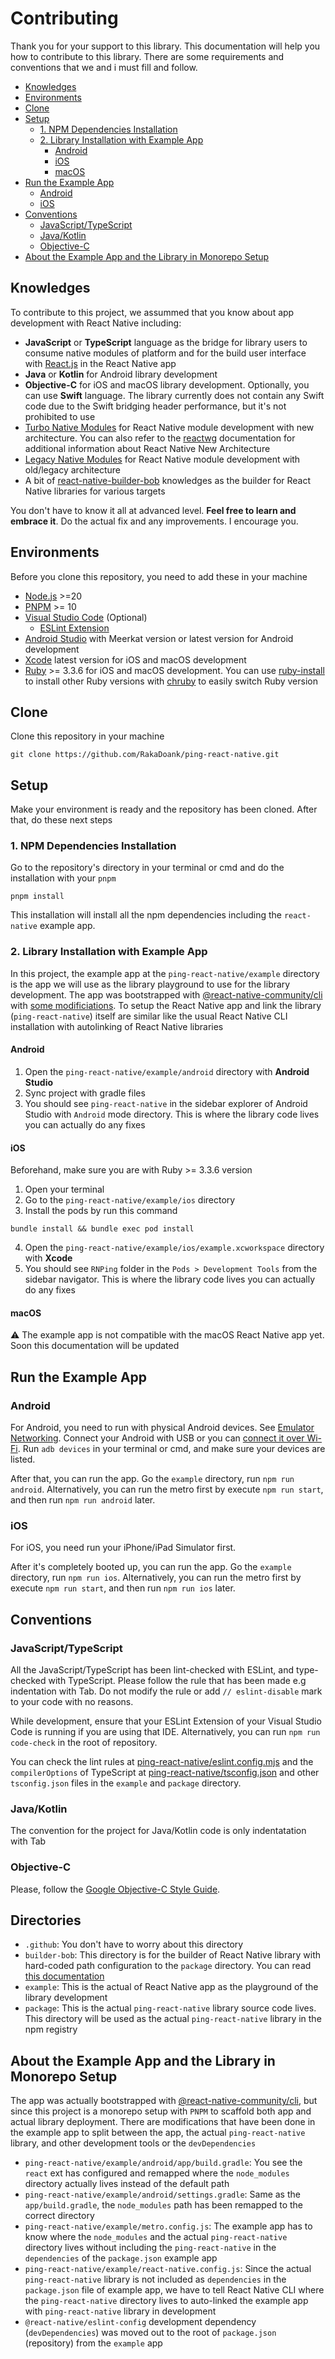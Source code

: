 # Contributing
Thank you for your support to this library. This documentation will help you how to contribute to this library. There are some requirements and conventions that we and i must fill and follow.

- [Knowledges](#knowledges)
- [Environments](#environments)
- [Clone](#clone)
- [Setup](#setup)
  - [1. NPM Dependencies Installation](#1-npm-dependencies-installation)
  - [2. Library Installation with Example App](#2-library-installation-with-example-app)
    - [Android](#android)
    - [iOS](#ios)
    - [macOS](#macos)
- [Run the Example App](#run-the-example-app)
  - [Android](#android-1)
  - [iOS](#ios-1)
- [Conventions](#conventions)
  - [JavaScript/TypeScript](#javascripttypescript)
  - [Java/Kotlin](#javakotlin)
  - [Objective-C](#objective-c)
- [About the Example App and the Library in Monorepo Setup](#about-the-example-app-and-the-library-in-monorepo-setup)

## Knowledges
To contribute to this project, we assummed that you know about app development with React Native including:
- **JavaScript** or **TypeScript** language as the bridge for library users to consume native modules of platform and for the build user interface with [React.js](https://react.dev) in the React Native app
- **Java** or **Kotlin** for Android library development
- **Objective-C** for iOS and macOS library development. Optionally, you can use **Swift** language. The library currently does not contain any Swift code due to the Swift bridging header performance, but it's not prohibited to use
- [Turbo Native Modules](https://reactnative.dev/docs/turbo-native-modules-introduction) for React Native module development with new architecture. You can also refer to the [reactwg](https://github.com/reactwg/react-native-new-architecture) documentation for additional information about React Native New Architecture
- [Legacy Native Modules](https://reactnative.dev/docs/legacy/native-modules-intro) for React Native module development with old/legacy architecture
- A bit of [react-native-builder-bob](https://callstack.github.io/react-native-builder-bob) knowledges as the builder for React Native libraries for various targets

You don't have to know it all at advanced level. **Feel free to learn and embrace it**. Do the actual fix and any improvements. I encourage you.

## Environments
Before you clone this repository, you need to add these in your machine
- [Node.js](https://nodejs.org) >=20
- [PNPM](https://pnpm.io) >= 10
- [Visual Studio Code](https://code.visualstudio.com) (Optional)
  - [ESLint Extension](https://marketplace.visualstudio.com/items?itemName=dbaeumer.vscode-eslint)
- [Android Studio](https://developer.android.com/studio) with Meerkat version or latest version for Android development
- [Xcode](https://developer.apple.com/xcode) latest version for iOS and macOS development
- [Ruby](https://www.ruby-lang.org) >= 3.3.6 for iOS and macOS development. You can use [ruby-install](https://github.com/postmodern/ruby-install) to install other Ruby versions with [chruby](https://github.com/postmodern/chruby) to easily switch Ruby version

## Clone
Clone this repository in your machine
```
git clone https://github.com/RakaDoank/ping-react-native.git
```

## Setup
Make your environment is ready and the repository has been cloned. After that, do these next steps

### 1. NPM Dependencies Installation
Go to the repository's directory in your terminal or cmd and do the installation with your `pnpm`
```
pnpm install
```

This installation will install all the npm dependencies including the `react-native` example app.

### 2. Library Installation with Example App
In this project, the example app at the `ping-react-native/example` directory is the app we will use as the library playground to use for the library development. The app was bootstrapped with [@react-native-community/cli](https://github.com/react-native-community/cli) with [some modificiations](#about-the-example-app-and-the-library-in-monorepo-setup).
To setup the React Native app and link the library (`ping-react-native`) itself are similar like the usual React Native CLI installation with autolinking of React Native libraries

#### Android
1. Open the `ping-react-native/example/android` directory with **Android Studio**
2. Sync project with gradle files
3. You should see `ping-react-native` in the sidebar explorer of Android Studio with `Android` mode directory. This is where the library code lives you can actually do any fixes

#### iOS
Beforehand, make sure you are with Ruby >= 3.3.6 version
1. Open your terminal
2. Go to the `ping-react-native/example/ios` directory
3. Install the pods by run this command
```
bundle install && bundle exec pod install
```
4. Open the `ping-react-native/example/ios/example.xcworkspace` directory with **Xcode**
5. You should see `RNPing` folder in the `Pods > Development Tools` from the sidebar navigator. This is where the library code lives you can actually do any fixes

#### macOS
⚠️ The example app is not compatible with the macOS React Native app yet. Soon this documentation will be updated

## Run the Example App

### Android
For Android, you need to run with physical Android devices. See [Emulator Networking](https://developer.android.com/studio/run/emulator-networking#networkinglimitations). Connect your Android with USB or you can [connect it over Wi-Fi](https://developer.android.com/tools/adb#connect-to-a-device-over-wi-fi). Run `adb devices` in your terminal or cmd, and make sure your devices are listed.

After that, you can run the app. Go the `example` directory, run `npm run android`. Alternatively, you can run the metro first by execute `npm run start`, and then run `npm run android` later.

### iOS
For iOS, you need run your iPhone/iPad Simulator first.

After it's completely booted up, you can run the app. Go the `example` directory, run `npm run ios`. Alternatively, you can run the metro first by execute `npm run start`, and then run `npm run ios` later.

## Conventions

### JavaScript/TypeScript
All the JavaScript/TypeScript has been lint-checked with ESLint, and type-checked with TypeScript. Please follow the rule that has been made e.g indentation with Tab. Do not modify the rule or add `// eslint-disable` mark to your code with no reasons.

While development, ensure that your ESLint Extension of your Visual Studio Code is running if you are using that IDE. Alternatively, you can run `npm run code-check` in the root of repository.

You can check the lint rules at [ping-react-native/eslint.config.mjs](https://github.com/RakaDoank/ping-react-native/blob/main/eslint.config.mjs) and the `compilerOptions` of TypeScript at [ping-react-native/tsconfig.json](https://github.com/RakaDoank/ping-react-native/blob/main/tsconfig.json) and other `tsconfig.json` files in the `example` and `package` directory.

### Java/Kotlin
The convention for the project for Java/Kotlin code is only indentatation with Tab

### Objective-C
Please, follow the [Google Objective-C Style Guide](https://google.github.io/styleguide/objcguide.html).

## Directories
- `.github`: You don't have to worry about this directory
- `builder-bob`: This directory is for the builder of React Native library with hard-coded path configuration to the `package` directory. You can read [this documentation](https://callstack.github.io/react-native-builder-bob/build)
- `example`: This is the actual of React Native app as the playground of the library development
- `package`: This is the actual `ping-react-native` library source code lives. This directory will be used as the actual `ping-react-native` library in the npm registry

## About the Example App and the Library in Monorepo Setup
The app was actually bootstrapped with [@react-native-community/cli](https://github.com/react-native-community/cli), but since this project is a monorepo setup with `PNPM` to scaffold both app and actual library deployment. There are modifications that have been done in the example app to split between the app, the actual `ping-react-native` library, and other development tools or the `devDependencies`
- `ping-react-native/example/android/app/build.gradle`: You see the `react` ext has configured and remapped where the `node_modules` directory actually lives instead of the default path
- `ping-react-native/example/android/settings.gradle`: Same as the `app/build.gradle`, the `node_modules` path has been remapped to the correct directory
- `ping-react-native/example/metro.config.js`: The example app has to know where the `node_modules` and the actual `ping-react-native` directory lives without including the `ping-react-native` in the `dependencies` of the `package.json` example app
- `ping-react-native/example/react-native.config.js`: Since the actual `ping-react-native` library is not included as `dependencies` in the `package.json` file of example app, we have to tell React Native CLI where the `ping-react-native` directory lives to auto-linked the example app with `ping-react-native` library in development
- `@react-native/eslint-config` development dependency (`devDependencies`) was moved out to the root of `package.json` (repository) from the `example` app
